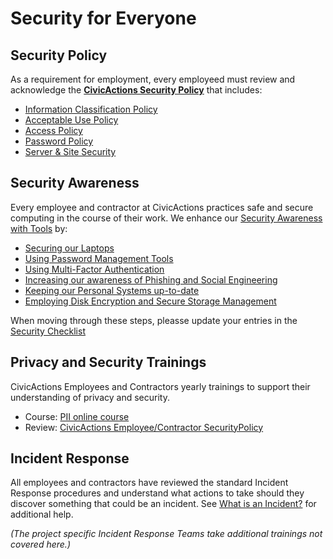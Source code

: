 # Security for Everyone

## Security Policy

As a requirement for employment, every employeed must review and acknowledge the [**CivicActions Security Policy**](../../03-policies/security.md) that includes:

* [Information Classification Policy](../../03-policies/security.md#information-classification-policy)
* [Acceptable Use Policy](../../03-policies/security.md#acceptable-use-policy)
* [Access Policy](../../03-policies/security.md#access-policy)
* [Password Policy](../../03-policies/security.md#password-policy)
* [Server &amp; Site Security](../../03-policies/security.md#server--site-security)

<!-- include link to Judy and/or digital document signing -->

## Security Awareness

Every employee and contractor at CivicActions practices safe and secure computing in the course of their work. We enhance our [Security Awareness with Tools](../../09-security/awareness.md) by:

* [Securing our Laptops](../../09-security/awareness.md#securing-your-laptop)
* [Using Password Management Tools](../../09-security/awareness.md#password-management-tools)
* [Using Multi-Factor Authentication](../../09-security/awareness.md#tfa)
* [Increasing our awareness of Phishing and Social Engineering](../../09-security/awareness.md#phishing-and-social-engineering)
* [Keeping our Personal Systems up-to-date](../../09-security/awareness.md#keep-your-systems-up-to-date)
* [Employing Disk Encryption and Secure Storage Management](../../09-security/awareness.md#disk-encryption-and-storage-management)

When moving through these steps, pleasse update your entries in the [Security Checklist](https://docs.google.com/a/civicactions.net/spreadsheets/d/1t_LgXdkCNRzr5p36CV-cdzL8kJmUq_mHlsHWtMLm-Qg/edit?usp=sharing)

## Privacy and Security Trainings

CivicActions Employees and Contractors yearly trainings to support their understanding of privacy and security.

* Course: [PII online course](http://cdsetrain.dtic.mil/piiv2/index.htm)
* Review: [CivicActions Employee/Contractor SecurityPolicy](../03-policies/security.md)

## Incident Response

All employees and contractors have reviewed the standard Incident Response procedures and understand what actions to take should they discover something that could be an incident. See [What is an Incident?](../../09-security/incidents.md) for additional help.

*(The project specific Incident Response Teams take additional trainings not covered here.)*
